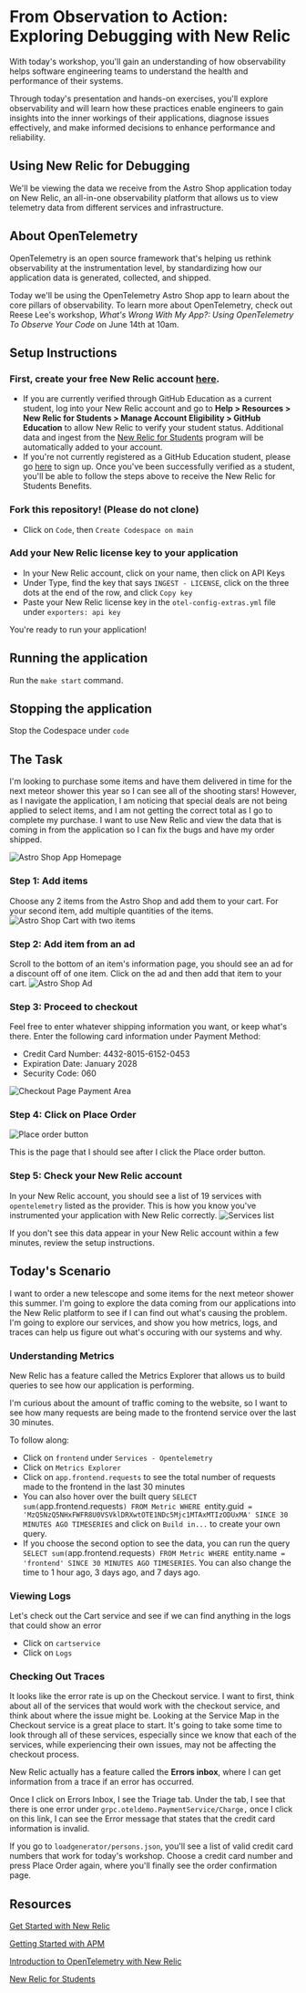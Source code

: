 # From Observation to Action: Exploring Debugging with New Relic
With today's workshop, you'll gain an understanding of how observability helps software engineering teams to understand the health and performance of their systems.

Through today's presentation and hands-on exercises, you'll explore observability and will learn how these practices enable engineers to gain insights into the inner workings of their applications, diagnose issues effectively, and make informed decisions to enhance performance and reliability.

## Using New Relic for Debugging
We'll be viewing the data we receive from the Astro Shop application today on New Relic, an all-in-one observability platform that allows us to view telemetry data from different services and infrastructure.

## About OpenTelemetry
OpenTelemetry is an open source framework that's helping us rethink observability at the instrumentation level, by standardizing how our application data is generated, collected, and shipped.

Today we'll be using the OpenTelemetry Astro Shop app to learn about the core pillars of observability. To learn more about OpenTelemetry, check out Reese Lee's workshop, _What's Wrong With My App?: Using OpenTelemetry To Observe Your Code_ on June 14th at 10am.

## Setup Instructions
### First, create your free New Relic account [here](https://newrelic.com/signup).
- If you are currently verified through GitHub Education as a current student, log into your New Relic account and go to **Help > Resources > New Relic for Students > Manage Account Eligibility > GitHub Education** to allow New Relic to verify your student status. Additional data and ingest from the [New Relic for Students](https://newrelic.com/students) program will be automatically added to your account.
- If you're not currently registered as a GitHub Education student, please go [here](https://education.github.com/pack) to sign up. Once you've been successfully verified as a student, you'll be able to follow the steps above to receive the New Relic for Students Benefits.

### Fork this repository! (Please do not clone)
- Click on `Code`, then `Create Codespace on main`
### Add your New Relic license key to your application
- In your New Relic account, click on your name, then click on API Keys
- Under Type, find the key that says `INGEST - LICENSE`, click on the three dots at the end of the row, and click `Copy key`
- Paste your New Relic license key in the `otel-config-extras.yml` file under `exporters: api key`

You're ready to run your application!
## Running the application
Run the `make start` command.

## Stopping the application
Stop the Codespace under `code`

## The Task
I'm looking to purchase some items and have them delivered in time for the next meteor shower this year so I can see all of the shooting stars! However, as I navigate the application, I am noticing that special deals are not being applied to select items, and I am not getting the correct total as I go to complete my purchase. I want to use New Relic and view the data that is coming in from the application so I can fix the bugs and have my order shipped.

![Astro Shop App Homepage](screenshots/astroshop.png)

### Step 1: Add items
Choose any 2 items from the Astro Shop and add them to your cart. For your second item, add multiple quantities of the items.
![Astro Shop Cart with two items](screenshots/step1.png)
### Step 2: Add item from an ad
Scroll to the bottom of an item's information page, you should see an ad for a discount off of one item. Click on the ad and then add that item to your cart.
![Astro Shop Ad](screenshots/step3.png)
### Step 3: Proceed to checkout
Feel free to enter whatever shipping information you want, or keep what's there. Enter the following card information under Payment Method:
- Credit Card Number: 4432-8015-6152-0453
- Expiration Date: January 2028
- Security Code: 060

![Checkout Page Payment Area](screenshots/step2.png)

### Step 4: Click on Place Order
![Place order button](screenshots/step4.png)

This is the page that I should see after I click the Place order button.

### Step 5: Check your New Relic account
 In your New Relic account, you should see a list of 19 services with `opentelemetry` listed as the provider. This is how you know you've instrumented your application with New Relic correctly.
![Services list](screenshots/services.png)

If you don't see this data appear in your New Relic account within a few minutes, review the setup instructions.

## Today's Scenario

I want to order a new telescope and some items for the next meteor shower this summer. I'm going to explore the data coming from our applications into the New Relic platform to see if I can find out what's causing the problem. I'm going to explore our services, and show you how metrics, logs, and traces can help us figure out what's occuring with our systems and why.

### Understanding Metrics
New Relic has a feature called the Metrics Explorer that allows us to build queries to see how our application is performing.

I'm curious about the amount of traffic coming to the website, so I want to see how many requests are being made to the frontend service over the last 30 minutes.

To follow along:
- Click on `frontend` under `Services - Opentelemetry`
- Click on `Metrics Explorer`
- Click on `app.frontend.requests` to see the total number of requests made to the frontend in the last 30 minutes
- You can also hover over the built query `SELECT sum(`app.frontend.requests`) FROM Metric WHERE `entity.guid` = 'MzQ5NzQ5NHxFWFR8U0VSVklDRXwtOTE1NDc5Mjc1MTAxMTIzODUxMA' SINCE 30 MINUTES AGO TIMESERIES` and click on `Build in...` to create your own query.
- If you choose the second option to see the data, you can run the query `SELECT sum(`app.frontend.requests`) FROM Metric WHERE `entity.name` = 'frontend' SINCE 30 MINUTES AGO TIMESERIES`. You can also change the time to 1 hour ago, 3 days ago, and 7 days ago.

### Viewing Logs
Let's check out the Cart service and see if we can find anything in the logs that could show an error
- Click on `cartservice`
- Click on `Logs`

### Checking Out Traces
It looks like the error rate is up on the Checkout service. I want to first, think about all of the services that would work with the checkout service, and think about where the issue might be. Looking at the Service Map in the Checkout service is a great place to start. It's going to take some time to look through all of these services, especially since we know that each of the services, while experiencing their own issues, may not be affecting the checkout process. 

New Relic actually has a feature called the **Errors inbox**, where I can get information from a trace if an error has occurred.

Once I click on Errors Inbox, I see the Triage tab. Under the tab, I see that there is one error under `grpc.oteldemo.PaymentService/Charge,` once I click on this link, I can see the Error message that states that the credit card information is invalid.

If you go to `loadgenerator/persons.json`, you'll see a list of valid credit card numbers that work for today's workshop. Choose a credit card number and press Place Order again, where you'll finally see the order confirmation page.

## Resources
[Get Started with New Relic](https://docs.newrelic.com/docs/new-relic-solutions/get-started/intro-new-relic/)

[Getting Started with APM](https://docs.newrelic.com/docs/apm/new-relic-apm/getting-started/introduction-apm/)



[Introduction to OpenTelemetry with New Relic](https://docs.newrelic.com/docs/more-integrations/open-source-telemetry-integrations/opentelemetry/opentelemetry-introduction/)

[New Relic for Students](https://newrelic.com/students)
